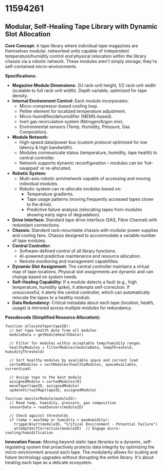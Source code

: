 # 11594261

## Modular, Self-Healing Tape Library with Dynamic Slot Allocation

**Core Concept:** A tape library where individual tape magazines are themselves modular, networked units capable of independent temperature/humidity control *and* physical relocation within the library chassis via a robotic network. These modules aren't simply storage; they're self-contained micro-environments.

**Specifications:**

*   **Magazine Module Dimensions:** 2U rack-unit height, 1/2 rack-unit width (scalable to full rack-unit width). Depth variable, optimized for tape density.
*   **Internal Environment Control:** Each module incorporates:
    *   Micro-compressor-based cooling loop.
    *   Peltier element for localized temperature adjustment.
    *   Micro-humidifier/dehumidifier (MEMS-based).
    *   Inert gas recirculation system (Nitrogen/Argon mix).
    *   Environmental sensors (Temp, Humidity, Pressure, Gas Composition).
*   **Module Network:**
    *   High-speed data/power bus (custom protocol optimized for low latency & high bandwidth).
    *   Modules communicate status (temperature, humidity, tape health) to central controller.
    *   Network supports dynamic reconfiguration – modules can be ‘hot-swapped’ or re-allocated.
*   **Robotic System:**
    *   Multi-axis robotic arm/network capable of accessing and moving individual modules.
    *   Robotic system can re-allocate modules based on:
        *   Temperature gradients.
        *   Tape usage patterns (moving frequently accessed tapes closer to the drive).
        *   Predictive failure analysis (relocating tapes from modules showing early signs of degradation).
*   **Drive Interface:** Standard tape drive interface (SAS, Fibre Channel) with redundant connections.
*   **Chassis:** Standard rack-mountable chassis with modular power supplies and cooling fans.  Chassis designed to accommodate a variable number of tape modules.
*   **Central Controller:**
    *   Software-defined control of all library functions.
    *   AI-powered predictive maintenance and resource allocation.
    *   Remote monitoring and management capabilities.
*   **Dynamic Slot Assignment:** The central controller maintains a virtual map of tape locations. Physical slot assignments are dynamic and can change based on system needs.
*   **Self-Healing Capability:**  If a module detects a fault (e.g., high temperature, humidity spike), it attempts self-correction. If unsuccessful, it alerts the central controller, which can automatically relocate the tapes to a healthy module.
*   **Data Redundancy:** Critical metadata about each tape (location, health, usage) is mirrored across multiple modules for redundancy.

**Pseudocode (Simplified Resource Allocation):**

```
function allocateTape(tapeID):
  // Get tape health data from all modules
  moduleData = getModuleHealthData()

  // Filter for modules within acceptable temp/humidity ranges
  healthyModules = filterModules(moduleData, tempThreshold, humidityThreshold)

  // Sort healthy modules by available space and current load
  sortedModules = sortModules(healthyModules, spaceAvailable, currentLoad)

  // Assign tape to the best module
  assignedModule = sortedModules[0]
  moveTape(tapeID, assignedModule)
  updateVirtualMap(tapeID, assignedModule)

function monitorModule(moduleID):
  // Read temp, humidity, pressure, gas composition
  sensorData = readSensors(moduleID)

  // Check against thresholds
  if (temp > maxTemp or humidity > maxHumidity):
    triggerAlert(moduleID, "Critical Environment - Potential Failure")
    attemptSelfCorrection(moduleID)  // Engage micro-cooling/humidification

```

**Innovation Focus:** Moving beyond static tape libraries to a dynamic, self-regulating system that proactively protects data integrity by optimizing the micro-environment around each tape. The modularity allows for scaling and future technology upgrades without disrupting the entire library. It's about treating each tape as a delicate ecosystem.